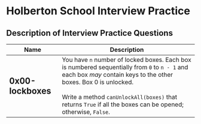 # Holberton School Interview Practice

## Description of Interview Practice Questions

| Name | Description |
|-|-|
| <strong style="font-size: 1.4em">0x00-lockboxes</strong> | You have `n` number of locked boxes. Each box is numbered sequentially from `0` to `n - 1` and each box *may* contain keys to the other boxes. Box 0 is unlocked.<br><br>Write a method `canUnlockAll(boxes)` that returns `True` if all the boxes can be opened; otherwise, `False`.
